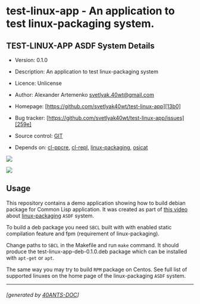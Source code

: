 <a id="x-28TEST-LINUX-APP-DOCS-2FINDEX-3A-40README-2040ANTS-DOC-2FLOCATIVES-3ASECTION-29"></a>

# test-linux-app - An application to test linux-packaging system.

<a id="test-linux-app-asdf-system-details"></a>

## TEST-LINUX-APP ASDF System Details

* Version: 0.1.0

* Description: An application to test linux-packaging system

* Licence: Unlicense

* Author: Alexander Artemenko <svetlyak.40wt@gmail.com>

* Homepage: [https://github.com/svetlyak40wt/test-linux-app][13b0]

* Bug tracker: [https://github.com/svetlyak40wt/test-linux-app/issues][259e]

* Source control: [GIT][13b0]

* Depends on: [cl-ppcre][49b9], [cl-repl][3f5f], [linux-packaging][78d0], [osicat][2692]

[![](https://github-actions.40ants.com/svetlyak40wt/test-linux-app/matrix.svg?only=ci.run-tests)][e7ad]

![](http://quickdocs.org/badge/test-linux-app.svg)

<a id="x-28TEST-LINUX-APP-DOCS-2FINDEX-3A-3A-40USAGE-2040ANTS-DOC-2FLOCATIVES-3ASECTION-29"></a>

## Usage

This repository contains a demo application showing how to build debian package for Common Lisp application. It was created as part of [this video][55c1] about [linux-packaging][992d] `ASDF` system.

To build a deb package you need `SBCL` built with with enabled static compilation feature and fpm (requirement of linux-packaging).

Change paths to `SBCL` in the Makefile and run `make` command. It should produce the test-linux-app-deb-0.1.0.deb package which can be installed
with `apt-get` or `apt`.

The same way you may try to build `RPM` package on Centos. See full list of supported linuxes on the home page of the linux-packaging `ASDF` system.


[13b0]: https://github.com/svetlyak40wt/test-linux-app
[e7ad]: https://github.com/svetlyak40wt/test-linux-app/actions
[259e]: https://github.com/svetlyak40wt/test-linux-app/issues
[992d]: https://gitlab.com/ralt/linux-packaging
[49b9]: https://quickdocs.org/cl-ppcre
[3f5f]: https://quickdocs.org/cl-repl
[78d0]: https://quickdocs.org/linux-packaging
[2692]: https://quickdocs.org/osicat
[55c1]: https://www.youtube.com/watch?v=lGS4sr6AzKw

* * *
###### [generated by [40ANTS-DOC](https://40ants.com/doc/)]
